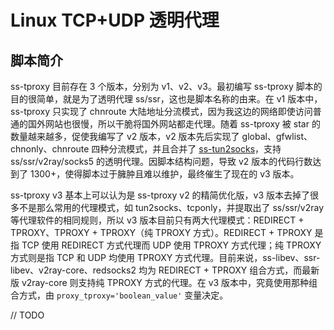 # Linux TCP+UDP 透明代理
## 脚本简介
ss-tproxy 目前存在 3 个版本，分别为 v1、v2、v3。最初编写 ss-tproxy 脚本的目的很简单，就是为了透明代理 ss/ssr，这也是脚本名称的由来。在 v1 版本中，ss-tproxy 只实现了 chnroute 大陆地址分流模式，因为我这边的网络即使访问普通的国外网站也很慢，所以干脆将国外网站都走代理。随着 ss-tproxy 被 star 的数量越来越多，促使我编写了 v2 版本，v2 版本先后实现了 global、gfwlist、chnonly、chnroute 四种分流模式，并且合并了 [ss-tun2socks](https://github.com/zfl9/ss-tun2socks)，支持 ss/ssr/v2ray/socks5 的透明代理。因脚本结构问题，导致 v2 版本的代码行数达到了 1300+，使得脚本过于臃肿且难以维护，最终催生了现在的 v3 版本。

ss-tproxy v3 基本上可以认为是 ss-tproxy v2 的精简优化版，v3 版本去掉了很多不是那么常用的代理模式，如 tun2socks、tcponly，并提取出了 ss/ssr/v2ray 等代理软件的相同规则，所以 v3 版本目前只有两大代理模式：REDIRECT + TPROXY、TPROXY + TPROXY（纯 TPROXY 方式）。REDIRECT + TPROXY 是指 TCP 使用 REDIRECT 方式代理而 UDP 使用 TPROXY 方式代理；纯 TPROXY 方式则是指 TCP 和 UDP 均使用 TPROXY 方式代理。目前来说，ss-libev、ssr-libev、v2ray-core、redsocks2 均为 REDIRECT + TPROXY 组合方式，而最新版 v2ray-core 则支持纯 TPROXY 方式的代理。在 v3 版本中，究竟使用那种组合方式，由 `proxy_tproxy='boolean_value'` 变量决定。

// TODO
